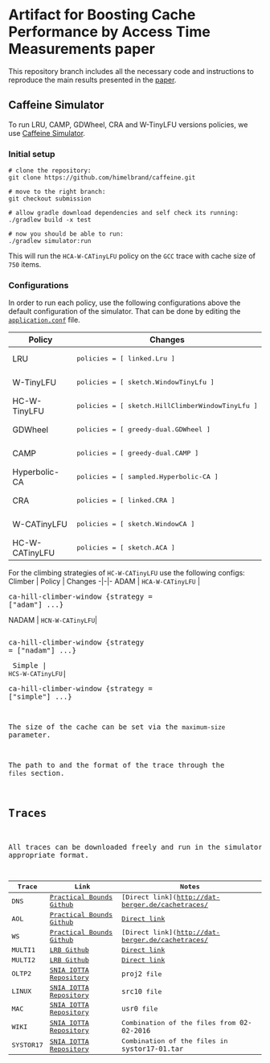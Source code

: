 # Artifact for Boosting Cache Performance by Access Time Measurements paper

This repository branch includes all the necessary code and instructions to reproduce the main results presented in the [paper](https://arxiv.org/abs/2105.08770).

## Caffeine Simulator

To run LRU, CAMP, GDWheel, CRA and W-TinyLFU versions policies, we use [Caffeine Simulator](https://github.com/ben-manes/caffeine/wiki/Simulator).

### Initial setup

    # clone the repository:
    git clone https://github.com/himelbrand/caffeine.git

    # move to the right branch:
    git checkout submission

    # allow gradle download dependencies and self check its running:
    ./gradlew build -x test

    # now you should be able to run:
    ./gradlew simulator:run
This will run the `HCA-W-CATinyLFU` policy on the `GCC` trace with cache size of `750` items.

### Configurations

In order to run each policy, use the following configurations above the default configuration of the simulator. That can be done by editing the [`application.conf`](https://github.com/ohadeytan/caffeine/blob/VLDB_submission/simulator/src/main/resources/application.conf) file.

Policy | Changes 
-|-
LRU |<pre>policies = [ linked.Lru ]</pre>
W-TinyLFU |<pre>policies = [ sketch.WindowTinyLfu ]</pre>
HC-W-TinyLFU |<pre>policies = [ sketch.HillClimberWindowTinyLfu ]</pre>
GDWheel |<pre>policies = [ greedy-dual.GDWheel ]</pre>
CAMP |<pre>policies = [ greedy-dual.CAMP ]</pre>
Hyperbolic-CA |<pre>policies = [ sampled.Hyperbolic-CA ]</pre>
CRA |<pre>policies = [ linked.CRA ]</pre>
W-CATinyLFU |<pre>policies = [ sketch.WindowCA ]</pre>
HC-W-CATinyLFU |<pre>policies = [ sketch.ACA ]</pre>

For the climbing strategies of `HC-W-CATinyLFU` use the following configs:
Climber | Policy | Changes
-|-|-
ADAM | `HCA-W-CATinyLFU` |<pre>ca-hill-climber-window {strategy = ["adam"] ...}</pre>
NADAM | `HCN-W-CATinyLFU`|<pre><pre>ca-hill-climber-window {strategy = ["nadam"] ...}</pre>
Simple | `HCS-W-CATinyLFU`|<pre>ca-hill-climber-window {strategy = ["simple"] ...}</pre>


The size of the cache can be set via the `maximum-size` parameter.

The path to and the format of the trace through the `files` section.

## Traces

All traces can be downloaded freely and run in the simulator with the appropriate format.

Trace | Link | Notes
-|-|-
DNS | [Practical Bounds Github](https://github.com/dasebe/optimalwebcaching) | [Direct link](http://dat-berger.de/cachetraces/
AOL | [Practical Bounds Github](https://github.com/dasebe/optimalwebcaching) | [Direct link](http://dat-berger.de/cachetraces/sigmetrics18/cdn1_500m_sigmetrics18.tr.lzma)
WS | [Practical Bounds Github](https://github.com/dasebe/optimalwebcaching) | [Direct link](http://dat-berger.de/cachetraces/
MULTI1 | [LRB Github](https://github.com/sunnyszy/lrb) | [Direct link](http://lrb.cs.princeton.edu/wiki2018.tr.tar.gz)
MULTI2 | [LRB Github](https://github.com/sunnyszy/lrb) | [Direct link](http://lrb.cs.princeton.edu/wiki2019.tr.tar.gz)
OLTP2 | [SNIA IOTTA Repository](http://iotta.snia.org/traces/388) | `proj2` file
LINUX | [SNIA IOTTA Repository](http://iotta.snia.org/traces/388) | `src10` file
MAC | [SNIA IOTTA Repository](http://iotta.snia.org/traces/388) | `usr0` file
WIKI | [SNIA IOTTA Repository](http://iotta.snia.org/traces/27917) | Combination of the files from `02-02-2016`
SYSTOR17 | [SNIA IOTTA Repository](http://iotta.snia.org/traces/4964) | Combination of the files in `systor17-01.tar`
